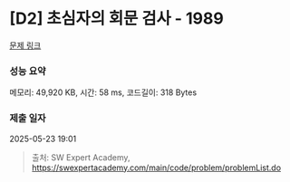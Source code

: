 # [D2] 초심자의 회문 검사 - 1989 

[문제 링크](https://swexpertacademy.com/main/code/problem/problemDetail.do?contestProbId=AV5PyTLqAf4DFAUq) 

### 성능 요약

메모리: 49,920 KB, 시간: 58 ms, 코드길이: 318 Bytes

### 제출 일자

2025-05-23 19:01



> 출처: SW Expert Academy, https://swexpertacademy.com/main/code/problem/problemList.do